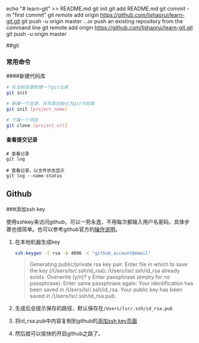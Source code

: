 echo "# learn-git" >> README.md
git init
git add README.md
git commit -m "first commit"
git remote add origin https://github.com/lishaorui/learn-git.git
git push -u origin master
…or push an existing repository from the command line
git remote add origin https://github.com/lishaorui/learn-git.git
git push -u origin master

##git

### 常用命令

####新建代码库

```sh
# 在当前目录新建一个git仓库
git init

# 新建一个目录，并将其初始化为git代码库
git init [project_name]

# 下载一个项目
git clone [project_url]
```



#### 查看提交记录

```shell
# 查看记录
git log

# 查看记录，以文件状态显示
git log --name-status
```





## Github

###添加ssh key

使用sshkey来访问github，可以一劳永逸，不用每次都输入用户名密码，具体步骤也很简单。也可以参考github官方的[操作说明](https://help.github.com/articles/generating-a-new-ssh-key-and-adding-it-to-the-ssh-agent/)。

1. 在本地机器生成key

   ```sh
   ssh-keygen -t rsa -b 4096 -C "github_account@email"
   ```

   > Generating public/private rsa key pair.
   > Enter file in which to save the key (/Users/lsr/.ssh/id_rsa):
   > /Users/lsr/.ssh/id_rsa already exists.
   > Overwrite (y/n)? y
   > Enter passphrase (empty for no passphrase):
   > Enter same passphrase again:
   > Your identification has been saved in /Users/lsr/.ssh/id_rsa.
   > Your public key has been saved in /Users/lsr/.ssh/id_rsa.pub.

2. 生成后会提示保存的路径，默认保存在``/Users/lsr/.ssh/id_rsa.pub``

3. 将id_rsa.pub中内容复制到github的[添加ssh key页面](https://github.com/settings/ssh/new)

4. 然后就可以愉快的开启github之路了。